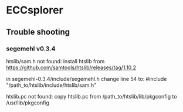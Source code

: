 # ECCsplorer

## Trouble shooting

### segemehl v0.3.4

htslib/sam.h not found:
install htslib from https://github.com/samtools/htslib/releases/tag/1.10.2

in segemehl-0.3.4/include/segemehl.h
change line 54 to: #include "/path_to/htslib/include/htslib/sam.h"

htslib.pc not found:
copy htslib.pc from /path_to/htslib/lib/pkgconfig to /usr/lib/pkgconfig
